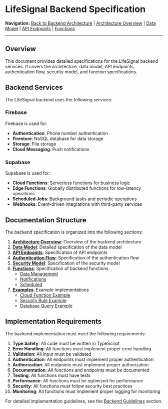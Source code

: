 # LifeSignal Backend Specification

**Navigation:** [Back to Backend Architecture](../README.md) | [Architecture Overview](ArchitectureOverview.md) | [Data Model](DataModel.md) | [API Endpoints](APIEndpoints.md) | [Functions](Functions/README.md)

---

## Overview

This document provides detailed specifications for the LifeSignal backend services. It covers the architecture, data model, API endpoints, authentication flow, security model, and function specifications.

## Backend Services

The LifeSignal backend uses the following services:

### Firebase

Firebase is used for:

- **Authentication**: Phone number authentication
- **Firestore**: NoSQL database for data storage
- **Storage**: File storage
- **Cloud Messaging**: Push notifications

### Supabase

Supabase is used for:

- **Cloud Functions**: Serverless functions for business logic
- **Edge Functions**: Globally distributed functions for low-latency operations
- **Scheduled Jobs**: Background tasks and periodic operations
- **Webhooks**: Event-driven integrations with third-party services

## Documentation Structure

The backend specification is organized into the following sections:

1. **[Architecture Overview](ArchitectureOverview.md)**: Overview of the backend architecture
2. **[Data Model](DataModel.md)**: Detailed specification of the data model
3. **[API Endpoints](APIEndpoints.md)**: Specification of API endpoints
4. **[Authentication Flow](AuthenticationFlow.md)**: Specification of the authentication flow
5. **[Security Model](SecurityModel.md)**: Specification of the security model
6. **[Functions](Functions/README.md)**: Specification of backend functions
   - [Data Management](Functions/DataManagement.md)
   - [Notifications](Functions/Notifications.md)
   - [Scheduled](Functions/Scheduled.md)
7. **[Examples](Examples/README.md)**: Example implementations
   - [Cloud Function Example](Examples/CloudFunctionExample.md)
   - [Security Rule Example](Examples/SecurityRuleExample.md)
   - [Database Query Example](Examples/DatabaseQueryExample.md)

## Implementation Requirements

The backend implementation must meet the following requirements:

1. **Type Safety**: All code must be written in TypeScript
2. **Error Handling**: All functions must implement proper error handling
3. **Validation**: All input must be validated
4. **Authentication**: All endpoints must implement proper authentication
5. **Authorization**: All endpoints must implement proper authorization
6. **Documentation**: All functions and endpoints must be documented
7. **Testing**: All functions must have tests
8. **Performance**: All functions must be optimized for performance
9. **Security**: All functions must follow security best practices
10. **Monitoring**: All functions must implement proper logging for monitoring

For detailed implementation guidelines, see the [Backend Guidelines](../Guidelines/README.md) section.

